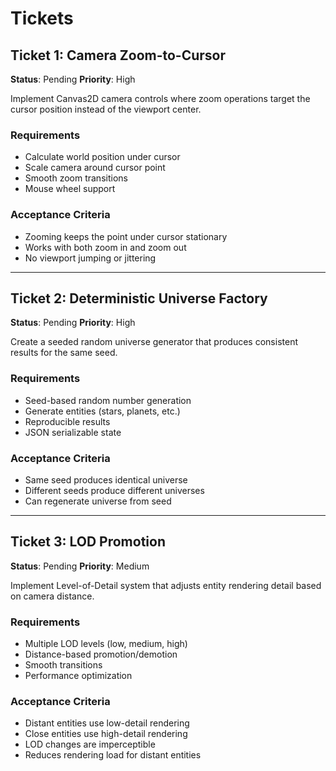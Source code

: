 # Tickets

## Ticket 1: Camera Zoom-to-Cursor
**Status**: Pending
**Priority**: High

Implement Canvas2D camera controls where zoom operations target the cursor position instead of the viewport center.

### Requirements
- Calculate world position under cursor
- Scale camera around cursor point
- Smooth zoom transitions
- Mouse wheel support

### Acceptance Criteria
- Zooming keeps the point under cursor stationary
- Works with both zoom in and zoom out
- No viewport jumping or jittering

---

## Ticket 2: Deterministic Universe Factory
**Status**: Pending
**Priority**: High

Create a seeded random universe generator that produces consistent results for the same seed.

### Requirements
- Seed-based random number generation
- Generate entities (stars, planets, etc.)
- Reproducible results
- JSON serializable state

### Acceptance Criteria
- Same seed produces identical universe
- Different seeds produce different universes
- Can regenerate universe from seed

---

## Ticket 3: LOD Promotion
**Status**: Pending
**Priority**: Medium

Implement Level-of-Detail system that adjusts entity rendering detail based on camera distance.

### Requirements
- Multiple LOD levels (low, medium, high)
- Distance-based promotion/demotion
- Smooth transitions
- Performance optimization

### Acceptance Criteria
- Distant entities use low-detail rendering
- Close entities use high-detail rendering
- LOD changes are imperceptible
- Reduces rendering load for distant entities
